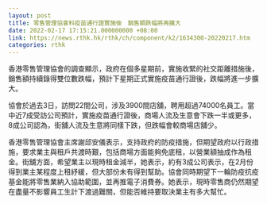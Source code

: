 ```yaml
---
layout: post
title: 零售管理協會料疫苗通行證實施後　銷售額跌幅將再擴大
date: 2022-02-17 17:15:21.000000000 +08:00
link: https://news.rthk.hk/rthk/ch/component/k2/1634300-20220217.htm
categories: rthk
---
```


香港零售管理協會的調查顯示，政府在個多星期前，實施收緊的社交距離措施後，銷售額持續錄得雙位數跌幅，預計下星期正式實施疫苗通行證後，跌幅將進一步擴大。

協會於過去3日，訪問22間公司，涉及3900間店舖，聘用超過74000名員工。當中近7成受訪公司預計，實施疫苗通行證後，商場人流及生意會下跌一半或更多，8成公司認為，街舖人流及生意將同樣下跌，但跌幅會較商場店舖少。

香港零售管理協會主席謝邱安儀表示，支持政府的防疫措施，但期望政府以行政措施，要求業主與租戶共渡時艱，包括商場方面能夠免底租，以營業額抽成作為租金。街舖方面，希望業主以現時租金減半，她表示，約有3成公司表示，在2月份得到業主某程度上租紓緩，但大部份未有得到幫助。協會同時期望下一輪防疫抗疫基金能將零售業納入協助範圍，並再推電子消費券。她表示，現時零售商仍然期望在盡量不影響員工生計下渡過難關，但能否維持要取決業主有多大幫忙。
